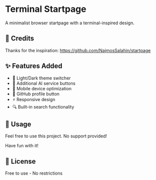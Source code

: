 # Terminal Startpage

A minimalist browser startpage with a terminal-inspired design.

## 🙏 Credits
Thanks for the inspiration: https://github.com/NajmosSalahin/startpage

## ✨ Features Added
- 🌙 Light/Dark theme switcher
- 🤖 Additional AI service buttons
- 📱 Mobile device optimization
- 🔗 GitHub profile button
- ⚡ Responsive design
- 🔍 Built-in search functionality

## 🚀 Usage
Feel free to use this project. No support provided!

Have fun with it!

## 📄 License
Free to use - No restrictions
